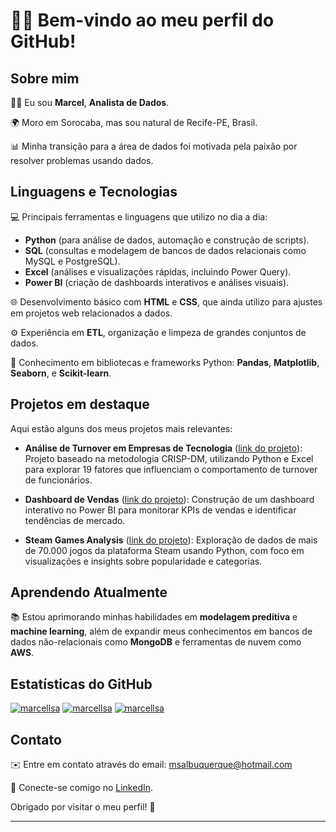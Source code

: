 # 👋🏾 Bem-vindo ao meu perfil do GitHub!

## Sobre mim

👨‍💻 Eu sou **Marcel**, **Analista de Dados**.

🌍 Moro em Sorocaba, mas sou natural de Recife-PE, Brasil.

📊 Minha transição para a área de dados foi motivada pela paixão por resolver problemas usando dados.

## Linguagens e Tecnologias

💻 Principais ferramentas e linguagens que utilizo no dia a dia:

- **Python** (para análise de dados, automação e construção de scripts).
- **SQL** (consultas e modelagem de bancos de dados relacionais como MySQL e PostgreSQL).
- **Excel** (análises e visualizações rápidas, incluindo Power Query).
- **Power BI** (criação de dashboards interativos e análises visuais).

🌐 Desenvolvimento básico com **HTML** e **CSS**, que ainda utilizo para ajustes em projetos web relacionados a dados.

⚙️ Experiência em **ETL**, organização e limpeza de grandes conjuntos de dados.

🧪 Conhecimento em bibliotecas e frameworks Python: **Pandas**, **Matplotlib**, **Seaborn**, e **Scikit-learn**.

## Projetos em destaque

Aqui estão alguns dos meus projetos mais relevantes:

- **Análise de Turnover em Empresas de Tecnologia** ([link do projeto](https://github.com/marcellsa/turnover-analysis)): Projeto baseado na metodologia CRISP-DM, utilizando Python e Excel para explorar 19 fatores que influenciam o comportamento de turnover de funcionários.

- **Dashboard de Vendas** ([link do projeto](https://github.com/marcellsa/sales-dashboard)): Construção de um dashboard interativo no Power BI para monitorar KPIs de vendas e identificar tendências de mercado.

- **Steam Games Analysis** ([link do projeto](https://github.com/marcellsa/steam-analysis)): Exploração de dados de mais de 70.000 jogos da plataforma Steam usando Python, com foco em visualizações e insights sobre popularidade e categorias.

## Aprendendo Atualmente

📚 Estou aprimorando minhas habilidades em **modelagem preditiva** e **machine learning**, além de expandir meus conhecimentos em bancos de dados não-relacionais como **MongoDB** e ferramentas de nuvem como **AWS**.

## Estatísticas do GitHub

<p float="left">
  <a href="https://github-readme-stats.vercel.app/api/top-langs?username=marcellsa&show_icons=true&locale=en&layout=compact"><img src="https://github-readme-stats.vercel.app/api/top-langs?username=marcellsa&show_icons=true&locale=en&layout=compact" alt="marcellsa" /></a>
  <a href="https://github-readme-stats.vercel.app/api?username=marcellsa&show_icons=true&locale=en"><img src="https://github-readme-stats.vercel.app/api?username=marcellsa&show_icons=true&locale=en" alt="marcellsa" /></a>
  <a href="https://github-readme-streak-stats.herokuapp.com/?user=marcellsa"><img src="https://github-readme-streak-stats.herokuapp.com/?user=marcellsa&" alt="marcellsa" /></a>
</p>

## Contato

✉️ Entre em contato através do email: msalbuquerque@hotmail.com

💼 Conecte-se comigo no [LinkedIn](https://linkedin.com/in/marcellsa).

Obrigado por visitar o meu perfil! 🚀

---
